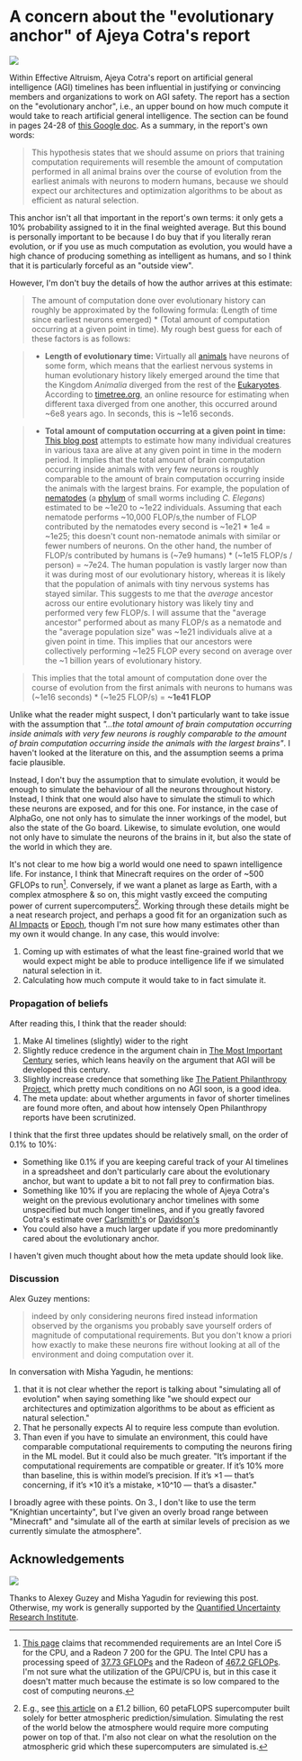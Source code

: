 A concern about the "evolutionary anchor" of Ajeya Cotra's report
=============================================================

<p><img src="https://upload.wikimedia.org/wikipedia/commons/a/ae/Darwin%27s_finches_by_Gould.jpg"  class="img-medium-center"></p>

Within Effective Altruism, Ajeya Cotra's report on artificial general intelligence (AGI) timelines has been influential in justifying or convincing members and organizations to work on AGI safety. The report has a section on the "evolutionary anchor", i.e., an upper bound on how much compute it would take to reach artificial general intelligence. The section can be found in pages 24-28 of [this Google doc](https://docs.google.com/document/d/1k7qzzn14jgE-Gbf0CON7_Py6tQUp2QNodr_8VAoDGnY/edit#heading=h.gvc1xyxlemkd). As a summary, in the report's own words:

> This hypothesis states that we should assume on priors that training computation requirements will resemble the amount of computation performed in all animal brains over the course of evolution from the earliest animals with neurons to modern humans, because we should expect our architectures and optimization algorithms to be about as efficient as natural selection.

This anchor isn't all that important in the report's own terms: it only gets a 10% probability assigned to it in the final weighted average. But this bound is personally important to be because I do buy that if you literally reran evolution, or if you use as much computation as evolution, you would have a high chance of producing something as intelligent as humans, and so I think that it is particularly forceful as an "outside view".

However, I'm don't buy the details of how the author arrives at this estimate:

> The amount of computation done over evolutionary history can roughly be approximated by the following formula: (Length of time since earliest neurons emerged) \* (Total amount of computation occurring at a given point in time). My rough best guess for each of these factors is as follows:

> - **Length of evolutionary time:** Virtually all [animals](https://en.wikipedia.org/wiki/Animal) have neurons of some form, which means that the earliest nervous systems in human evolutionary history likely emerged around the time that the Kingdom _Animalia_ diverged from the rest of the [Eukaryotes](https://en.wikipedia.org/wiki/Eukaryote). According to [timetree.org](http://www.timetree.org/), an online resource for estimating when different taxa diverged from one another, this occurred around \~6e8 years ago. In seconds, this is \~1e16 seconds.

> - **Total amount of computation occurring at a given point in time:** [This blog post](https://reducing-suffering.org/how-many-wild-animals-are-there/) attempts to estimate how many individual creatures in various taxa are alive at any given point in time in the modern period. It implies that the total amount of brain computation occurring inside animals with very few neurons is roughly comparable to the amount of brain computation occurring inside the animals with the largest brains. For example, the population of [nematodes](https://en.wikipedia.org/wiki/Nematode) (a [phylum](https://en.wikipedia.org/wiki/Phylum) of small worms including _C. Elegans_) estimated to be \~1e20 to \~1e22 individuals. Assuming that each nematode performs \~10,000 FLOP/s,the number of FLOP contributed by the nematodes every second is \~1e21 \* 1e4 = \~1e25; this doesn't count non-nematode animals with similar or fewer numbers of neurons. On the other hand, the number of FLOP/s contributed by humans is (\~7e9 humans) \* (\~1e15 FLOP/s / person) = \~7e24. The human population is vastly larger now than it was during most of our evolutionary history, whereas it is likely that the population of animals with tiny nervous systems has stayed similar. This suggests to me that the _average_ ancestor across our entire evolutionary history was likely tiny and performed very few FLOP/s. I will assume that the "average ancestor" performed about as many FLOP/s as a nematode and the "average population size" was \~1e21 individuals alive at a given point in time. This implies that our ancestors were collectively performing \~1e25 FLOP every second on average over the \~1 billion years of evolutionary history.

> This implies that the total amount of computation done over the course of evolution from the first animals with neurons to humans was (\~1e16 seconds) \* (\~1e25 FLOP/s) = **\~1e41 FLOP**

Unlike what the reader might suspect, I don't particularly want to take issue with the assumption that *"...the total amount of brain computation occurring inside animals with very few neurons is roughly comparable to the amount of brain computation occurring inside the animals with the largest brains"*. I haven't looked at the literature on this, and the assumption seems a prima facie plausible.

Instead, I don't buy the assumption that to simulate evolution, it would be enough to simulate the behaviour of all the neurons throughout history. Instead, I think that one would also have to simulate the stimuli to which these neurons are exposed, and for this one. For instance, in the case of AlphaGo, one not only has to simulate the inner workings of the model, but also the state of the Go board. Likewise, to simulate evolution, one would not only have to simulate the neurons of the brains in it, but also the state of the world in which they are.

It's not clear to me how big a world would one need to spawn intelligence life. For instance, I think that Minecraft requires on the order of ~500 GFLOPs to run[^1]. Conversely, if we want a planet as large as Earth, with a complex atmosphere & so on, this might vastly exceed the computing power of current supercomputers[^2]. Working through these details might be a neat research project, and perhaps a good fit for an organization such as [AI Impacts](https://aiimpacts.org/) or [Epoch](https://epochai.org/), though I'm not sure how many estimates other than my own it would change. In any case, this would involve:

1. Coming up with estimates of what the least fine-grained world that we would expect might be able to produce intelligence life if we simulated natural selection in it.
2. Calculating how much compute it would take to in fact simulate it.

### Propagation of beliefs

After reading this, I think that the reader should:

1. Make AI timelines (slightly) wider to the right
2. Slightly reduce credence in the argument chain in [The Most Important Century](https://www.cold-takes.com/most-important-century/) series, which leans heavily on the argument that AGI will be developed this century.
3. Slightly increase credence that something like [The Patient Philanthropy Project](https://founderspledge.com/funds/patient-philanthropy-fund), which pretty much conditions on no AGI soon, is a good idea.
4. The meta update: about whether arguments in favor of shorter timelines are found more often, and about how intensely Open Philanthropy reports have been scrutinized.

I think that the first three updates should be relatively small, on the order of 0.1% to 10%:

- Something like 0.1% if you are keeping careful track of your AI timelines in a spreadsheet and don't particularly care about the evolutionary anchor, but want to update a bit to not fall prey to confirmation bias. 
- Something like 10% if you are replacing the whole of Ajeya Cotra's weight on the previous evolutionary anchor timelines with some unspecified but much longer timelines, and if you greatly favored Cotra's estimate over [Carlsmith's](https://arxiv.org/pdf/2206.13353.pdf) or [Davidson's](https://www.openphilanthropy.org/research/semi-informative-priors-over-ai-timelines/)
- You could also have a much larger update if you more predominantly cared about the evolutionary anchor.

I haven't given much thought about how the meta update should look like.

### Discussion

Alex Guzey mentions:

> indeed by only considering neurons fired instead information observed by the organisms you probably save yourself orders of magnitude of computational requirements. But you don't know a priori how exactly to make these neurons fire without looking at all of the environment and doing computation over it.

In conversation with Misha Yagudin, he mentions:

1. that it is not clear whether the report is talking about "simulating all of evolution" when saying something like "we should expect our architectures and optimization algorithms to be about as efficient as natural selection."
2. That he personally expects AI to require less compute than evolution.
3. Than even if you have to simulate an environment, this could have comparable computational requirements to computing the neurons firing in the ML model. But it could also be much greater. "It’s important if the computational requirements are compatible or greater. If it’s 10% more than baseline, this is within model’s precision. If it’s ×1 — that’s concerning, if it’s ×10 it’s a mistake, ×10^10 — that’s a disaster."

I broadly agree with these points. On 3., I don't like to use the term "Knightian uncertainty", but I've given an overly broad range between "Minecraft" and "simulate all of the earth at similar levels of precision as we currently simulate the atmosphere".

## Acknowledgements

<p><img src="https://i.imgur.com/7yuRrge.png" class="img-frontpage-center"></p>

Thanks to Alexey Guzey and Misha Yagudin for reviewing this post. Otherwise, my work is generally supported by the [Quantified Uncertainty Research Institute](https://quantifieduncertainty.org/).

[^1]: [This page](<https://minecraft.fandom.com/wiki/Java_Edition_hardware_requirements>) claims that recommended requirements are an Intel Core i5 for the CPU, and a Radeon 7 200 for the GPU. The Intel CPU has a processing speed of [37.73 GFLOPs](<https://setiathome.berkeley.edu/cpu_list.php>) and the Radeon of [467.2 GFLOPs](<https://en.wikipedia.org/wiki/Radeon_200_series#Radeon_R7_250>). I'm not sure what the utilization of the GPU/CPU is, but in this case it doesn't matter much because the estimate is so low compared to the cost of computing neurons.
[^2]: E.g., see [this article](https://www.reuters.com/article/us-britain-weather-computer-idUSKBN20B00U) on a £1.2 billion, 60 petaFLOPS supercomputer built solely for better atmospheric prediction/simulation. Simulating the rest of the world below the atmosphere would require more computing power on top of that. I'm also not clear on what the resolution on the atmospheric grid which these supercomputers are simulated is.

